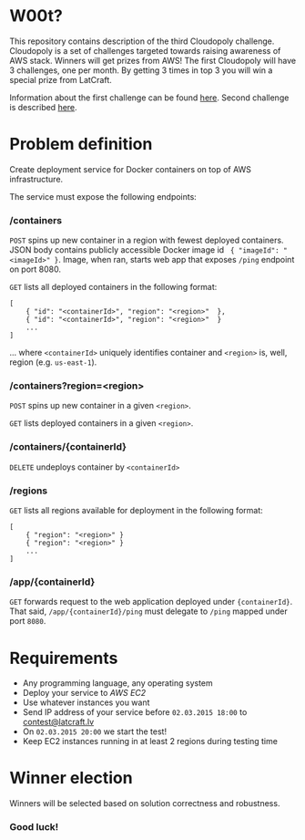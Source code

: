 W00t? 
==================

This repository contains description of the third Cloudopoly challenge. Cloudopoly is a set of challenges targeted towards raising awareness of AWS stack. Winners will get prizes from AWS! The first Cloudopoly will have 3 challenges, one per month. By getting 3 times in top 3 you will win a special prize from LatCraft.

Information about the first challenge can be found [here](https://github.com/latcraft/cloudopoly-search). Second challenge is described [here](https://github.com/latcraft/cloudopoly-pics).

Problem definition
==================

Create deployment service for Docker containers on top of AWS infrastructure. 

The service must expose the following endpoints:

### /containers

```POST``` spins up new container in a region with fewest deployed containers. JSON body contains publicly accessible Docker image id  ``` { "imageId": "<imageId>" }```. Image, when ran, starts web app that exposes ```/ping``` endpoint on port 8080.

```GET``` lists all deployed containers in the following format:

```
[
	{ "id": "<containerId>", "region": "<region>"  },
	{ "id": "<containerId>", "region": "<region>"  }
	...
]
```
... where ```<containerId>``` uniquely identifies container and ```<region>``` is, well, region (e.g. ```us-east-1```).

### /containers?region=&lt;region&gt;

```POST``` spins up new container in a given ```<region>```.

```GET``` lists deployed containers in a given ```<region>```.


### /containers/{containerId}

```DELETE``` undeploys container by ```<containerId>```

### /regions

```GET``` lists all regions available for deployment in the following format:

```
[
	{ "region": "<region>" }
	{ "region": "<region>" }
	...
]
```

### /app/{containerId}

```GET``` forwards request to the web application deployed under ```{containerId}```. That said, ```/app/{containerId}/ping``` must delegate to ```/ping``` mapped under port ```8080```.


# Requirements

- Any programming language, any operating system
- Deploy your service to *AWS* *EC2* 
- Use whatever instances you want
- Send IP address of your service before `02.03.2015 18:00` to contest@latcraft.lv
- On `02.03.2015 20:00` we start the test! 
- Keep EC2 instances running in at least 2 regions during testing time
 
# Winner election

Winners will be selected based on solution correctness and robustness.

### Good luck!
